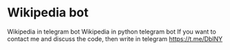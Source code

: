 # Wikipedia bot
Wikipedia in telegram bot
Wikipedia in python telegram bot
If you want to contact me and discuss the code, then write in telegram https://t.me/DblNY
